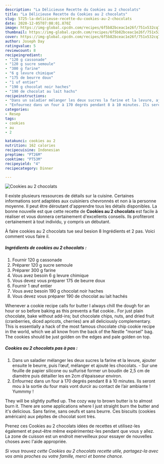 ```yaml
---
description: "La Délicieuse Recette du Cookies au 2 chocolats"
title: "La Délicieuse Recette du Cookies au 2 chocolats"
slug: 5725-la-delicieuse-recette-du-cookies-au-2-chocolats
date: 2020-12-05T07:08:01.870Z
image: https://img-global.cpcdn.com/recipes/6f5b82bceac1e26f/751x532cq70/cookies-au-2-chocolats-photo-principale-de-la-recette.jpg
thumbnail: https://img-global.cpcdn.com/recipes/6f5b82bceac1e26f/751x532cq70/cookies-au-2-chocolats-photo-principale-de-la-recette.jpg
cover: https://img-global.cpcdn.com/recipes/6f5b82bceac1e26f/751x532cq70/cookies-au-2-chocolats-photo-principale-de-la-recette.jpg
author: Joseph Day
ratingvalue: 5
reviewcount: 8
recipeingredient:
- "120 g cassonade"
- "120 g sucre semoule"
- "300 g farine"
- "6 g levure chimique"
- "175 de beurre doux"
- "1 uf entier"
- "190 g chocolat noir haches"
- "190 de chocolat au lait hachs"
recipeinstructions:
- "Dans un saladier mélanger les deux sucres la farine et la levure, ajouter ensuite le beurre, puis l’œuf, mélanger et ajouté les chocolats.  Sur une feuille de papier silicone ou sulfurisé former un boudin de 2,5 cm de diamètre puis détailler les en 2cm d’épaisseur environ."
- "Enfournez dans un four à 170 degrés pendant 8 à 10 minutes. Ils seront mou à la sortie du four mais vont durcir au contact de l’air ambiante ! Yummmy !"
categories:
- Resep
tags:
- cookies
- au
- 2

katakunci: cookies au 2 
nutrition: 162 calories
recipecuisine: Indonesian
preptime: "PT26M"
cooktime: "PT53M"
recipeyield: "4"
recipecategory: Dinner

---
```



![Cookies au 2 chocolats](https://img-global.cpcdn.com/recipes/6f5b82bceac1e26f/751x532cq70/cookies-au-2-chocolats-photo-principale-de-la-recette.jpg)

Il existe plusieurs ressources de détails sur la cuisine. Certaines informations sont adaptées aux cuisiniers chevronnés et non à la personne moyenne. Il peut être déroutant d'apprendre tous les détails disponibles. La bonne nouvelle est que cette recette de <strong> Cookies au 2 chocolats </strong> est facile à réaliser et vous donnera certainement d'excellents conseils. Ils profiteront certainement à tout individu, y compris un débutant.

<!--inarticleads1-->

À faire cookies au 2 chocolats tue seul besion 8 Ingrédients et 2 pas. Voici comment vous faire il.

##### Ingrédients de cookies au 2 chocolats :

1. Fournir 120 g cassonade
1. Préparer 120 g sucre semoule
1. Préparer 300 g farine
1. Vous avez besoin 6 g levure chimique
1. Vous devez vous préparer 175 de beurre doux
1. Fournir 1 œuf entier
1. Vous avez besoin 190 g chocolat noir haches
1. Vous devez vous préparer 190 de chocolat au lait hachés


Whenever a cookie recipe calls for butter I always chill the dough for an hour or so before baking as this prevents a flat cookie.. For just plain chocolate, bake without add-ins; but chocolate chips, nuts, and dried fruit (cranberries, diced apricots, cherries) are all deliciously complementary. This is essentially a hack of the most famous chocolate chip cookie recipe in the world, which we all know from the back of the Nestle &#34;morsel&#34; bag. The cookies should be just golden on the edges and pale golden on top. 

<!--inarticleads2-->

##### Cookies au 2 chocolats pas à pas :

1. Dans un saladier mélanger les deux sucres la farine et la levure, ajouter ensuite le beurre, puis l’œuf, mélanger et ajouté les chocolats.  - Sur une feuille de papier silicone ou sulfurisé former un boudin de 2,5 cm de diamètre puis détailler les en 2cm d’épaisseur environ.
1. Enfournez dans un four à 170 degrés pendant 8 à 10 minutes. Ils seront mou à la sortie du four mais vont durcir au contact de l’air ambiante ! Yummmy !


They will be slightly puffed up. The cozy way to brown butter is to almost burn it. There are some applications where I just straight burn the butter and it&#39;s delicious. Sans farine, sans oeufs et sans beurre. Ces biscuits (cookies américain) aux pépites de chocolat sont très. 

<!--inarticleads1-->

<p>
Prenez ces Cookies au 2 chocolats idées de recettes et utilisez-les également et peut-être même expérimentez-les pendant que vous y allez. La zone de cuisson est un endroit merveilleux pour essayer de nouvelles choses avec l'aide appropriée.
</p>

<p>
<i>Si vous trouvez cette Cookies au 2 chocolats recette utile, partagez-la avec vos amis proches ou votre famille, merci et bonne chance.</i>
</p>
